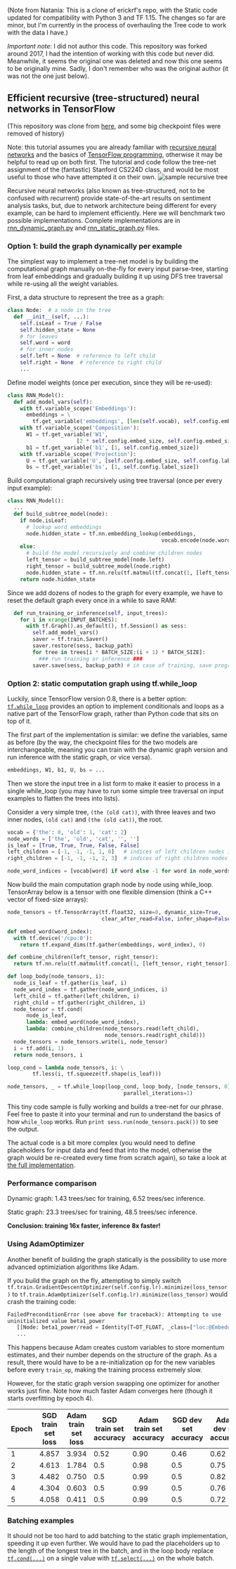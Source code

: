 (Note from Natania: This is a clone of erickrf's repo, with the Static code updated for compatibility with Python 3 and TF 1.15. The changes so far are minor, but I'm currently in the process of overhauling the Tree code to work with the data I have.)

*Important note*: I did not author this code. This repository was forked around 2017, I had the intention of working with this code but never did. Meanwhile, it seems the original one was deleted and now this one seems to be originally mine. Sadly, I don't remember who was the original author (it was not the one just below).

## Efficient recursive (tree-structured) neural networks in TensorFlow

(This repository was clone from [here](https://github.com/bogatyy/cs224d), and 
some big checkpoint files were removed of history)

Note: this tutorial assumes you are already familiar with [recursive neural networks](http://cs224d.stanford.edu/lectures/CS224d-Lecture10.pdf) and the basics of [TensorFlow programming](https://www.tensorflow.org/versions/r0.10/tutorials/index.html), otherwise it may be helpful to read up on both first.
The tutorial and code follow the tree-net assignment of the (fantastic) Stanford CS224D class, and would be most useful to those who have attempted it on their own.
![sample recursive tree](recursive.png)

Recursive neural networks (also known as tree-structured, not to be confused with recurrent) provide state-of-the-art results on sentiment analysis tasks, but, due to network architecture being different for every example, can be hard to implement efficiently. Here we will benchmark two possible implementations.
Complete implementations are in [rnn\_dynamic\_graph.py](rnn_dynamic_graph.py) and [rnn\_static\_graph.py](rnn_static_graph.py) files.


### Option 1: build the graph dynamically per example

The simplest way to implement a tree-net model is by building the computational
graph manually on-the-fly for every input parse-tree, starting from leaf
embeddings and gradually building it up using DFS tree traversal while re-using
all the weight variables.

First, a data structure to represent the tree as a graph:
```python
class Node:  # a node in the tree
  def __init__(self, ...):
    self.isLeaf = True / False
    self.hidden_state = None
    # for leaves
    self.word = word
    # for inner nodes
    self.left = None  # reference to left child
    self.right = None  # reference to right child
    ...
```

Define model weights (once per execution, since they will be re-used):
```python
class RNN_Model():
  def add_model_vars(self):
    with tf.variable_scope('Embeddings'):
      embeddings = \
        tf.get_variable('embeddings', [len(self.vocab), self.config.embed_size])
    with tf.variable_scope('Composition'):
      W1 = tf.get_variable('W1',
                      [2 * self.config.embed_size, self.config.embed_size])
      b1 = tf.get_variable('b1', [1, self.config.embed_size])
    with tf.variable_scope('Projection'):
      U = tf.get_variable('U', [self.config.embed_size, self.config.label_size])
      bs = tf.get_variable('bs', [1, self.config.label_size])
```

Build computational graph recursively using tree traversal (once per every input example):
```python
class RNN_Model():
  ...
  def build_subtree_model(node):
    if node.isLeaf:
      # lookup word embeddings
      node.hidden_state = tf.nn.embedding_lookup(embeddings,
                                                 vocab.encode(node.word))
    else:
      # build the model recursively and combine children nodes
      left_tensor = build_subtree_model(node.left)
      right_tensor = build_subtree_model(node.right)
      node.hidden_state = tf.nn.relu(tf.matmul(tf.concat(1, [left_tensor, right_tensor]), W1) + b1)
    return node.hidden_state
```

Since we add dozens of nodes to the graph for every example, we have to reset
the default graph every once in a while to save RAM:
```python
  def run_training_or_inference(self, input_trees):
    for i in xrange(INPUT_BATCHES):
      with tf.Graph().as_default(), tf.Session() as sess:
        self.add_model_vars()
        saver = tf.train.Saver()
        saver.restore(sess, backup_path)
        for tree in trees[i * BATCH_SIZE:(i + 1) * BATCH_SIZE]:
          ### run training or inference ###
        saver.save(sess, backup_path) # in case of training, save progress
```


### Option 2: static computation graph using tf.while\_loop
Luckily, since TensorFlow version 0.8, there is a better option: [`tf.while_loop`](https://www.tensorflow.org/versions/r0.10/api_docs/python/control_flow_ops.html#while_loop)
provides an option to implement conditionals and loops as a native part of the
TensorFlow graph, rather than Python code that sits on top of it.

The first part of the implementation is similar: we define the variables, same
as before (by the way, the checkpoint files for the two models are
interchangeable, meaning you can train with the dynamic graph version and run
inference with the static graph, or vice versa).
```python
embeddings, W1, b1, U, bs = ...
```

Then we store the input tree in a list form to make it easier to process in a
single while\_loop (you may have to run some simple tree traversal on input
examples to flatten the trees into lists).

Consider a very simple tree, `(the (old cat))`, with three leaves and two inner
nodes, `(old cat)` and `(the (old cat))`, the root.
```python
vocab = {'the': 0, 'old': 1, 'cat': 2}
node_words = ['the', 'old', 'cat', '', '']
is_leaf = [True, True, True, False, False]
left_children = [-1, -1, -1, 1, 0]   # indices of left children nodes in this list
right_children = [-1, -1, -1, 2, 3]  # indices of right children nodes in this list

node_word_indices = [vocab[word] if word else -1 for word in node_words]
```

Now build the main computation graph node by node using while\_loop. TensorArray
below is a tensor with one flexible dimension (think a C++ vector of fixed-size
arrays):
```python
node_tensors = tf.TensorArray(tf.float32, size=0, dynamic_size=True,
                              clear_after_read=False, infer_shape=False)

def embed_word(word_index):
  with tf.device('/cpu:0'):
    return tf.expand_dims(tf.gather(embeddings, word_index), 0)

def combine_children(left_tensor, right_tensor):
  return tf.nn.relu(tf.matmul(tf.concat(1, [left_tensor, right_tensor]), W1) + b1)

def loop_body(node_tensors, i):
  node_is_leaf = tf.gather(is_leaf, i)
  node_word_index = tf.gather(node_word_indices, i)
  left_child = tf.gather(left_children, i)
  right_child = tf.gather(right_children, i)
  node_tensor = tf.cond(
      node_is_leaf,
      lambda: embed_word(node_word_index),
      lambda: combine_children(node_tensors.read(left_child),
                               node_tensors.read(right_child)))
  node_tensors = node_tensors.write(i, node_tensor)
  i = tf.add(i, 1)
  return node_tensors, i

loop_cond = lambda node_tensors, i: \
        tf.less(i, tf.squeeze(tf.shape(is_leaf)))

node_tensors, _ = tf.while_loop(loop_cond, loop_body, [node_tensors, 0],
                                     parallel_iterations=1)
```
This tiny code sample is fully working and builds a tree-net for our phrase.
Feel free to paste it into your terminal and run to understand the basics of how
`while_loop` works. Run `print sess.run(node_tensors.pack())` to see the output.

The actual code is a bit more complex (you would need to define placeholders for
input data and feed that into the model, otherwise the graph would be re-created
every time from scratch again), so take a look at [the full implementation](rnn_static_graph.py).

### Performance comparison
Dynamic graph: 1.43 trees/sec for training, 6.52 trees/sec inference.

Static graph: 23.3 trees/sec for training, 48.5 trees/sec inference.

__Conclusion: training 16x faster, inference 8x faster!__

### Using AdamOptimizer
Another benefit of building the graph statically is the possibility to use more
advanced optimiziation algorithms like Adam.

If you build the graph on the fly, attempting to simply switch
`tf.train.GradientDescentOptimizer(self.config.lr).minimize(loss_tensor)`
to `tf.train.AdamOptimizer(self.config.lr).minimize(loss_tensor)` would crash
the training code:
```python
FailedPreconditionError (see above for traceback): Attempting to use
uninitialized value beta1_power
   [[Node: beta1_power/read = Identity[T=DT_FLOAT, _class=["loc:@Embeddings/embeddings"], _device="/job:localhost/replica:0/task:0/gpu:0"](beta1_power)]]
   ...
```
This happens because Adam creates custom variables to store momentum
estimates, and their number depends on the structure of the graph. As a result,
there would have to be a re-initialization op for the new variables before every
`train_op`, making the training process extremely slow.

However, for the static graph version swapping one optimizer for another works
just fine. Note how much faster Adam converges here (though it starts
overfitting by epoch 4).

| Epoch | SGD train set loss | Adam train set loss | SGD train set accuracy | Adam train set accuracy | SGD dev set accuracy | Adam dev set accuracy |
| --- | --- | --- | --- | --- | --- | --- |
| 1 | 4.857 | 3.934 | 0.52 | 0.90 | 0.46 | 0.62 |
| 2 | 4.613 | 1.784 | 0.5 | 0.98 | 0.5 | 0.75 |
| 3 | 4.482 | 0.750 | 0.5 | 0.99 | 0.5 | 0.82 |
| 4 | 4.304 | 0.603 | 0.5 | 0.99 | 0.5 | 0.76 |
| 5 | 4.058 | 0.411 | 0.5 | 0.99 | 0.5 | 0.72 |

### Batching examples
It should not be too hard to add batching to the static graph implementation, speeding it up even further.
We would have to pad the placeholders up to the length of the longest tree in the batch, and in the loop body replace [`tf.cond(...)`](https://www.tensorflow.org/versions/r0.10/api_docs/python/control_flow_ops.html#cond) on a single value with [`tf.select(...)`](https://www.tensorflow.org/versions/r0.10/api_docs/python/control_flow_ops.html#select) on the whole batch.
